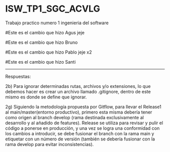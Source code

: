 # ISW_TP1_SGC_ACVLG
Trabajo practico numero 1 ingenieria del software

#Este es el cambio que hizo Agus jeje

#Este es el cambio que hizo Bruno

#Este es el cambio que hizo Pablo jeje x2

#Este es el cambio que hizo Santi

--------------------------------------------------------------
Respuestas:

2b) Para ignorar determinadas rutas, archivos y/o extensiones, lo que debemos hacer es crear un archivo llamado .gitignore, dentro de este mismo es donde se define que ignorar.

2g) Siguiendo la metodología propuesta por Gitflow, para llevar el Release1 al main/master(entorno productivo), primero esta misma debería tener como origen al branch develop (rama destinada exclusivamente al desarrollo y al añadido de features). Release se utiliza para revisar y pulir el código a ponerse en producción, y una vez se logra una conformidad con los cambios a introducir, se debe fusionar el branch con la rama main y etiquetar con un número de versión (también se debería fusionar con la rama develop para evitar inconsistencias).